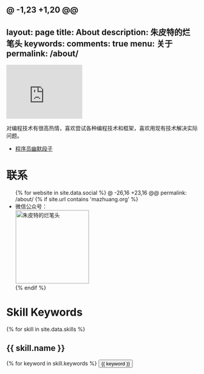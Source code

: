 @ -1,23 +1,20 @@
---
layout: page
title: About
description: 朱皮特的烂笔头
keywords: 
comments: true
menu: 关于
permalink: /about/
---


<iframe src="https://githubbadge.appspot.com/bigsinger?s=1" style="border: 0;height: 142px;width: 200px;overflow: hidden;" frameBorder="0"></iframe>

对编程技术有很高热情，喜欢尝试各种编程技术和框架，喜欢用现有技术解决实际问题。

- [程序员幽默段子](https://www.zhupite.com/other/joke.html)



# 联系

<ul>
{% for website in site.data.social %}
@ -26,16 +23,16 @@ permalink: /about/
{% if site.url contains 'mazhuang.org' %}
<li>
微信公众号：<br />
<img style="height:192px;width:192px;border:1px solid lightgrey;" src="{{ assets_base_url }}/assets/images/qrcode.jpg" alt="朱皮特的烂笔头" />
</li>
{% endif %}
</ul>


# Skill Keywords

{% for skill in site.data.skills %}
## {{ skill.name }}
<div class="btn-inline">
{% for keyword in skill.keywords %}
<button class="btn btn-outline" type="button">{{ keyword }}</button>
